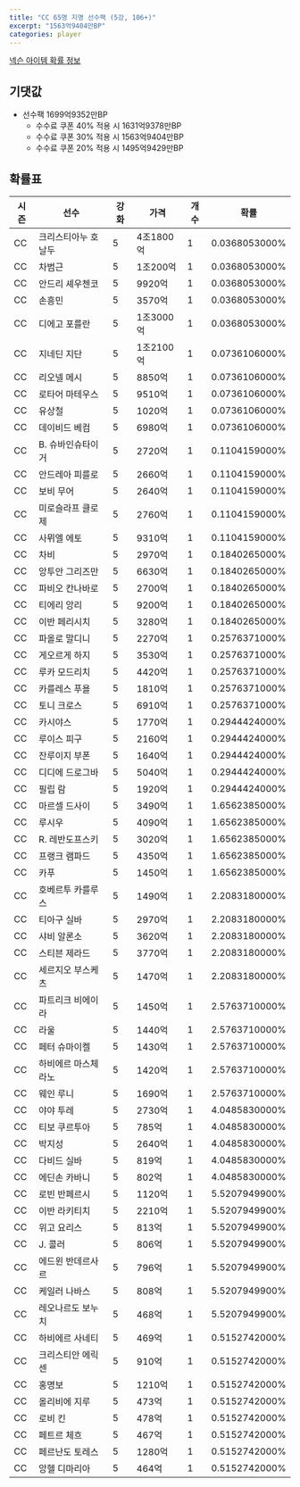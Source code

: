 ```yaml
---
title: "CC 65명 지명 선수팩 (5강, 106+)"
excerpt: "1563억9404만BP"
categories: player
---
```

[넥슨 아이템 확률 정보](http://iteminfo.nexon.com/probability/fo4?sn=7354)

## 기댓값
- 선수팩 1699억9352만BP
  - 수수료 쿠폰 40% 적용 시 1631억9378만BP
  - 수수료 쿠폰 30% 적용 시 1563억9404만BP
  - 수수료 쿠폰 20% 적용 시 1495억9429만BP


## 확률표

|시즌|선수|강화|가격|개수|확률|
|---|---|---|---|---|---|
|CC|크리스티아누 호날두|5|4조1800억|1|0.0368053000%|
|CC|차범근|5|1조200억|1|0.0368053000%|
|CC|안드리 셰우첸코|5|9920억|1|0.0368053000%|
|CC|손흥민|5|3570억|1|0.0368053000%|
|CC|디에고 포를란|5|1조3000억|1|0.0368053000%|
|CC|지네딘 지단|5|1조2100억|1|0.0736106000%|
|CC|리오넬 메시|5|8850억|1|0.0736106000%|
|CC|로타어 마테우스|5|9510억|1|0.0736106000%|
|CC|유상철|5|1020억|1|0.0736106000%|
|CC|데이비드 베컴|5|6980억|1|0.0736106000%|
|CC|B. 슈바인슈타이거|5|2720억|1|0.1104159000%|
|CC|안드레아 피를로|5|2660억|1|0.1104159000%|
|CC|보비 무어|5|2640억|1|0.1104159000%|
|CC|미로슬라프 클로제|5|2760억|1|0.1104159000%|
|CC|사뮈엘 에토|5|9310억|1|0.1104159000%|
|CC|차비|5|2970억|1|0.1840265000%|
|CC|앙투안 그리즈만|5|6630억|1|0.1840265000%|
|CC|파비오 칸나바로|5|2700억|1|0.1840265000%|
|CC|티에리 앙리|5|9200억|1|0.1840265000%|
|CC|이반 페리시치|5|3280억|1|0.1840265000%|
|CC|파올로 말디니|5|2270억|1|0.2576371000%|
|CC|게오르게 하지|5|3530억|1|0.2576371000%|
|CC|루카 모드리치|5|4420억|1|0.2576371000%|
|CC|카를레스 푸욜|5|1810억|1|0.2576371000%|
|CC|토니 크로스|5|6910억|1|0.2576371000%|
|CC|카시야스|5|1770억|1|0.2944424000%|
|CC|루이스 피구|5|2160억|1|0.2944424000%|
|CC|잔루이지 부폰|5|1640억|1|0.2944424000%|
|CC|디디에 드로그바|5|5040억|1|0.2944424000%|
|CC|필립 람|5|1920억|1|0.2944424000%|
|CC|마르셀 드사이|5|3490억|1|1.6562385000%|
|CC|루시우|5|4090억|1|1.6562385000%|
|CC|R. 레반도프스키|5|3020억|1|1.6562385000%|
|CC|프랭크 램파드|5|4350억|1|1.6562385000%|
|CC|카푸|5|1450억|1|1.6562385000%|
|CC|호베르투 카를루스|5|1490억|1|2.2083180000%|
|CC|티아구 실바|5|2970억|1|2.2083180000%|
|CC|샤비 알론소|5|3620억|1|2.2083180000%|
|CC|스티븐 제라드|5|3770억|1|2.2083180000%|
|CC|세르지오 부스케츠|5|1470억|1|2.2083180000%|
|CC|파트리크 비에이라|5|1450억|1|2.5763710000%|
|CC|라울|5|1440억|1|2.5763710000%|
|CC|페터 슈마이켈|5|1430억|1|2.5763710000%|
|CC|하비에르 마스체라노|5|1420억|1|2.5763710000%|
|CC|웨인 루니|5|1690억|1|2.5763710000%|
|CC|야야 투레|5|2730억|1|4.0485830000%|
|CC|티보 쿠르투아|5|785억|1|4.0485830000%|
|CC|박지성|5|2640억|1|4.0485830000%|
|CC|다비드 실바|5|819억|1|4.0485830000%|
|CC|에딘손 카바니|5|802억|1|4.0485830000%|
|CC|로빈 반페르시|5|1120억|1|5.5207949900%|
|CC|이반 라키티치|5|2210억|1|5.5207949900%|
|CC|위고 요리스|5|813억|1|5.5207949900%|
|CC|J. 콜러|5|806억|1|5.5207949900%|
|CC|에드윈 반데르사르|5|796억|1|5.5207949900%|
|CC|케일러 나바스|5|808억|1|5.5207949900%|
|CC|레오나르도 보누치|5|468억|1|5.5207949900%|
|CC|하비에르 사네티|5|469억|1|0.5152742000%|
|CC|크리스티안 에릭센|5|910억|1|0.5152742000%|
|CC|홍명보|5|1210억|1|0.5152742000%|
|CC|올리비에 지루|5|473억|1|0.5152742000%|
|CC|로비 킨|5|478억|1|0.5152742000%|
|CC|페트르 체흐|5|467억|1|0.5152742000%|
|CC|페르난도 토레스|5|1280억|1|0.5152742000%|
|CC|앙헬 디마리아|5|464억|1|0.5152742000%|
